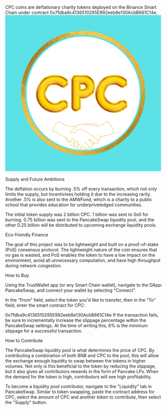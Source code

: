 CPC coins are deflationary charity tokens deployed on the Binance Smart Chain under contract 0x7fdba9c4136510295E992eeb8e130AcbB661C14e.
![](Untitled%20design.png)

Supply and Future Ambitions

The deflation occurs by burning .5% off every transaction, which not only limits the supply, but incentivises holding it due to the increasing rarity. Another .5% is also sent to the AMWFund, which is a charity to a public school that provides education for underpriveledged communities.

The initial token supply was 2 billion CPC. 1 billion was sent to 0x0 for burning. 0.75 billion was sent to the PancakeSwap liquidity pool, and the other 0.25 billion will be distributed to upcoming exchange liquidity pools. 

Eco-friendly Finance

The goal of this project was to be lightweight and built on a proof-of-stake (PoS) consensus protocol. The lightweight nature of the coin ensures that no gas is wasted, and PoS enables the token to have a low impact on the environment, avoid all unnecessary computation, and have high throughput during network congestion.

How to Buy

Using the TrustWallet app (or any Smart Chain wallet), navigate to the DApp: PancakeSwap, and connect your wallet by selecting "Connect".

In the "From" field, select the token you'd like to transfer, then in the "To" field, enter the smart contract for CPC:

0x7fdba9c4136510295E992eeb8e130AcbB661C14e
If the transaction fails, be sure to incrementally increase the slippage percentage within the PancakeSwap settings. At the time of writing this, 6% is the minimum slippage for a successful transaction.

How to Contribute

The PancakeSwap liquidity pool is what determines the price of CPC. By contributing a combination of both BNB and CPC to the pool, this will allow the exchange enough liquidity to swap between the tokens in higher volumes. Not only is this beneficial to the token by reducing the slippage, but it also gives all contributors rewards in the form of Pancake LPs. When the demand for the token is high, contributors will see high profitability.

To become a liquidity pool contributor, navigate to the "Liquidity" tab in PancakeSwap. Similar to token swapping, paste the contract address for CPC, select the amount of CPC and another token to contribute, then select the "Supply" button.

